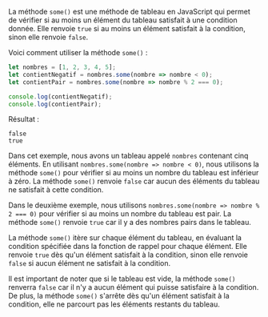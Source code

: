 
La méthode `some()` est une méthode de tableau en JavaScript qui permet de vérifier si au moins un élément du tableau satisfait à une condition donnée. Elle renvoie `true` si au moins un élément satisfait à la condition, sinon elle renvoie `false`.

Voici comment utiliser la méthode `some()` :

```javascript
let nombres = [1, 2, 3, 4, 5];
let contientNegatif = nombres.some(nombre => nombre < 0);
let contientPair = nombres.some(nombre => nombre % 2 === 0);

console.log(contientNegatif);
console.log(contientPair);
```

Résultat :
```
false
true
```

Dans cet exemple, nous avons un tableau appelé `nombres` contenant cinq éléments. En utilisant `nombres.some(nombre => nombre < 0)`, nous utilisons la méthode `some()` pour vérifier si au moins un nombre du tableau est inférieur à zéro. La méthode `some()` renvoie `false` car aucun des éléments du tableau ne satisfait à cette condition.

Dans le deuxième exemple, nous utilisons `nombres.some(nombre => nombre % 2 === 0)` pour vérifier si au moins un nombre du tableau est pair. La méthode `some()` renvoie `true` car il y a des nombres pairs dans le tableau.

La méthode `some()` itère sur chaque élément du tableau, en évaluant la condition spécifiée dans la fonction de rappel pour chaque élément. Elle renvoie `true` dès qu'un élément satisfait à la condition, sinon elle renvoie `false` si aucun élément ne satisfait à la condition.

Il est important de noter que si le tableau est vide, la méthode `some()` renverra `false` car il n'y a aucun élément qui puisse satisfaire à la condition. De plus, la méthode `some()` s'arrête dès qu'un élément satisfait à la condition, elle ne parcourt pas les éléments restants du tableau.